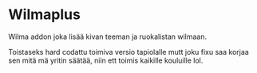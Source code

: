 # Wilmaplus
Wilma addon joka lisää kivan teeman ja ruokalistan wilmaan.

Toistaseks hard codattu toimiva versio tapiolalle mutt joku fixu saa korjaa sen mitä mä yritin säätää, niin ett toimis kaikille kouluille lol. 
